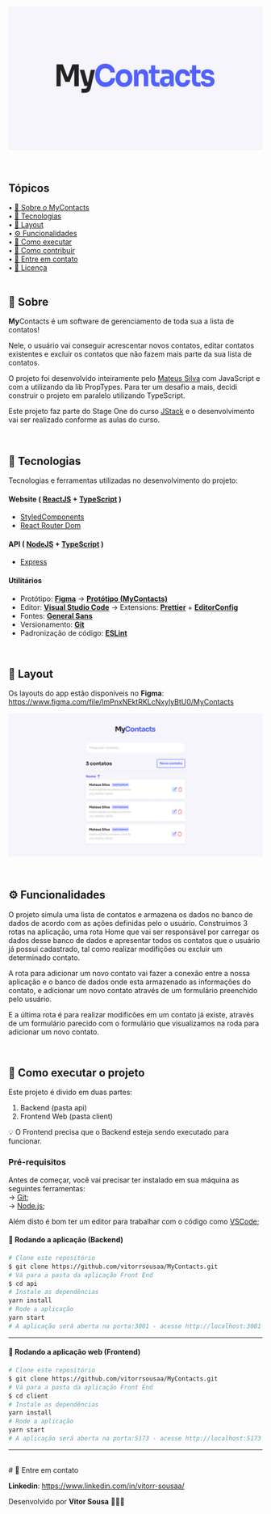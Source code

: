 <p align="center">
  <img src="./.github/banner-logo.png" alt="MyContacts" />
</p>

<br />

## Tópicos

<div>
 • <a href="#-sobre-o-MyContacts"> 📱 Sobre o MyContacts</a> </br>
 • <a href="#-tecnologias"> 🚀 Tecnologias</a> </br>
 • <a href="#-layout"> 🎨 Layout</a> </br>
 • <a href="#-funcionalidades">⚙️ Funcionalidades</a> </br>
 • <a href="#-como-executar-o-projeto">🚀 Como executar</a> </br>
 • <a href="#-como-contribuir">💭 Como contribuir</a> </br>
 • <a href="#-entre-em-contato">📮 Entre em contato</a> </br>
 • <a href="#user-content--licença">📝 Licença</a></br>
</div>

<br />

## 📱 Sobre

**My**Contacts é um software de gerenciamento de toda sua a lista de contatos!

Nele, o usuário vai conseguir acrescentar novos contatos, editar contatos existentes e excluir os contatos que não fazem mais parte da sua lista de contatos.

O projeto foi desenvolvido inteiramente pelo [Mateus Silva](https://www.linkedin.com/in/mateusilva/) com JavaScript e com a utilizando da lib PropTypes. Para ter um desafio a mais, decidi construir o projeto em paralelo utilizando TypeScript.

Este projeto faz parte do Stage One do curso [JStack](https://jstack.com.br/) e o desenvolvimento vai ser realizado conforme as aulas do curso.

<br />

## 🚀 Tecnologias

Tecnologias e ferramentas utilizadas no desenvolvimento do projeto:

#### **Website** ( [ReactJS](https://reactjs.org/) + [TypeScript](https://www.typescriptlang.org/) )

-  [StyledComponents](https://styled-components.com/)
-  [React Router Dom](https://reactrouter.com/en/main)

#### **API** ( [NodeJS](https://nodejs.org/en/) + [TypeScript](https://www.typescriptlang.org/) )

-  [Express](https://expressjs.com/pt-br/)

#### **Utilitários**

-  Protótipo: **[Figma](https://www.figma.com/)** → **[Protótipo (MyContacts)](https://www.figma.com/file/ImPnxNEktRKLcNxylyBtU0/MyContacts)**
-  Editor: **[Visual Studio Code](https://code.visualstudio.com/)** → Extensions: **[Prettier](https://prettier.io/)** + **[EditorConfig](https://editorconfig.org/)**
-  Fontes: **[General Sans](https://fonts.google.com/specimen/Sora)**
-  Versionamento: **[Git](https://git-scm.com)**
-  Padronização de código: **[ESLint](https://eslint.org/)**

<br />

## 🎨 Layout

Os layouts do app estão disponíveis no **Figma**: https://www.figma.com/file/ImPnxNEktRKLcNxylyBtU0/MyContacts

<p align="center">
  <img src="./.github/layout.png" alt="WAITERAPP" />
</p>

<br />

## ⚙️ Funcionalidades

O projeto simula uma lista de contatos e armazena os dados no banco de dados de acordo com as ações definidas pelo o usuário. Construímos 3 rotas na aplicação, uma rota Home que vai ser responsável por carregar os dados desse banco de dados e apresentar todos os contatos que o usuário já possui cadastrado, tal como realizar modifições ou excluir um determinado contato.

A rota para adicionar um novo contato vai fazer a conexão entre a nossa aplicação e o banco de dados onde esta armazenado as informações do contato, e adicionar um novo contato através de um formulário preenchido pelo usuário.

E a última rota é para realizar modificões em um contato já existe, através de um formulário parecido com o formulário que visualizamos na roda para adicionar um novo contato.

<br />

## 🚀 Como executar o projeto

Este projeto é divido em duas partes:

1. Backend (pasta api)
2. Frontend Web (pasta client)

💡 O Frontend precisa que o Backend esteja sendo executado para funcionar.

### Pré-requisitos

Antes de começar, você vai precisar ter instalado em sua máquina as seguintes ferramentas: <br />
→ [Git](https://git-scm.com);<br />
→ [Node.js](https://nodejs.org/en/);<br />

Além disto é bom ter um editor para trabalhar com o código como [VSCode](https://code.visualstudio.com/);

#### 🎲 Rodando a aplicação (Backend)

```bash
# Clone este repositório
$ git clone https://github.com/vitorrsousaa/MyContacts.git
# Vá para a pasta da aplicação Front End
$ cd api
# Instale as dependências
yarn install
# Rode a aplicação
yarn start
# A aplicação será aberta na porta:3001 - acesse http://localhost:3001
```

---

#### 🧭 Rodando a aplicação web (Frontend)

```bash
# Clone este repositório
$ git clone https://github.com/vitorrsousaa/MyContacts.git
# Vá para a pasta da aplicação Front End
$ cd client
# Instale as dependências
yarn install
# Rode a aplicação
yarn start
# A aplicação será aberta na porta:5173 - acesse http://localhost:5173
```

---

<br />
# 📮 Entre em contato

**Linkedin**: https://www.linkedin.com/in/vitorr-sousaa/

Desenvolvido por **Vitor Sousa** 👋🏻🧑

